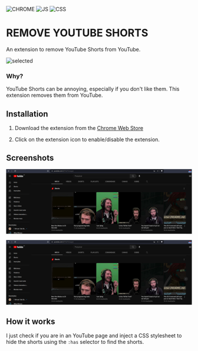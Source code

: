 
![CHROME](https://img.shields.io/static/v1?label=CHROME&labelColor=%23ffffff&message=EXTENSION&color=%23db0606&style=flat-square&logo=GOOGLECHROME&logoColor=%23fc1313)
![JS](https://img.shields.io/static/v1?label=BASIC&labelColor=%23ffffff&message=JAVASCRIPT&color=%23db0606&style=flat-square&logo=JAVASCRIPT&logoColor=%23fc1313)
![CSS](https://img.shields.io/static/v1?label=COOL&labelColor=%23ffffff&message=CSS&color=%23db0606&style=flat-square&logo=CSS3&logoColor=%23fc1313)


# REMOVE YOUTUBE SHORTS

An extension to remove YouTube Shorts from YouTube.

![selected](https://raw.githubusercontent.com/devlulcas/remove-youtube-shorts/main/.github/images/selected.png)

### Why?

YouTube Shorts can be annoying, especially if you don't like them. This extension removes them from YouTube.

## Installation

1. Download the extension from the [Chrome Web Store](https://chrome.google.com/webstore/detail/remove-youtube-shorts/ndjgjgjgjgjgjgjgjgjgjgjgjgjgjgjg)

2. Click on the extension icon to enable/disable the extension.

## Screenshots

![off](https://raw.githubusercontent.com/devlulcas/remove-youtube-shorts/main/.github/images/off.png)


![on](https://raw.githubusercontent.com/devlulcas/remove-youtube-shorts/main/.github/images/off.png)

## How it works

I just check if you are in an YouTube page and inject a CSS stylesheet to hide the shorts using the `:has` selector to find the shorts.